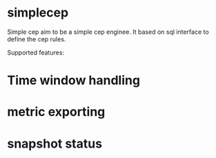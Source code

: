 # simplecep

Simple cep aim to be a simple cep enginee. It based on sql interface to define the cep rules.

Supported features:

# Time window handling
# metric exporting
# snapshot status

